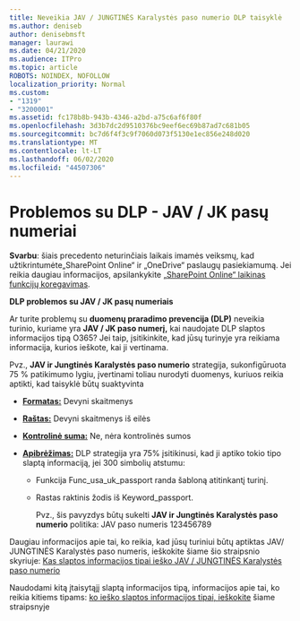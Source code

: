 ```yaml
---
title: Neveikia JAV / JUNGTINĖS Karalystės paso numerio DLP taisyklė
ms.author: deniseb
author: denisebmsft
manager: laurawi
ms.date: 04/21/2020
ms.audience: ITPro
ms.topic: article
ROBOTS: NOINDEX, NOFOLLOW
localization_priority: Normal
ms.custom:
- "1319"
- "3200001"
ms.assetid: fc178b8b-943b-4346-a2bd-a75c6af6f80f
ms.openlocfilehash: 3d3b7dc2d9510376bc9eef6ec69b87ad7c681b05
ms.sourcegitcommit: bc7d6f4f3c9f7060d073f5130e1ec856e248d020
ms.translationtype: MT
ms.contentlocale: lt-LT
ms.lasthandoff: 06/02/2020
ms.locfileid: "44507306"
---
```

# <a name="problems-with-dlp---usuk-passport-numbers"></a>Problemos su DLP - JAV / JK pasų numeriai

**Svarbu**: šiais precedento neturinčiais laikais imamės veiksmų, kad užtikrintumėte„SharePoint Online“ ir „OneDrive“ paslaugų pasiekiamumą. Jei reikia daugiau informacijos, apsilankykite [„SharePoint Online“ laikinas funkcijų koregavimas](https://aka.ms/ODSPAdjustments).

**DLP problemos su JAV / JK pasų numeriais**

Ar turite problemų su **duomenų praradimo prevencija (DLP)** neveikia turinio, kuriame yra **JAV / JK paso numerį,** kai naudojate DLP slaptos informacijos tipą O365? Jei taip, įsitikinkite, kad jūsų turinyje yra reikiama informacija, kurios ieškote, kai ji vertinama.
  
Pvz., **JAV ir Jungtinės Karalystės paso numerio** strategija, sukonfigūruota 75 % patikimumo lygiu, įvertinami toliau nurodyti duomenys, kuriuos reikia aptikti, kad taisyklė būtų suaktyvinta
  
- **[Formatas:](https://docs.microsoft.com/microsoft-365/compliance/sensitive-information-type-entity-definitions#format-77)** Devyni skaitmenys

- **[Raštas:](https://docs.microsoft.com/microsoft-365/compliance/sensitive-information-type-entity-definitions#pattern-77)** Devyni skaitmenys iš eilės

- **[Kontrolinė suma:](https://docs.microsoft.com/microsoft-365/compliance/sensitive-information-type-entity-definitions#checksum-76)** Ne, nėra kontrolinės sumos

- **[Apibrėžimas:](https://docs.microsoft.com/microsoft-365/compliance/sensitive-information-type-entity-definitions#definition-77)** DLP strategija yra 75% įsitikinusi, kad ji aptiko tokio tipo slaptą informaciją, jei 300 simbolių atstumu:

  - Funkcija Func_usa_uk_passport randa šabloną atitinkantį turinį.

  - Rastas raktinis žodis iš Keyword_passport.

    Pvz., šis pavyzdys būtų sukelti **JAV ir Jungtinės Karalystės paso numerio** politika: JAV paso numeris 123456789

Daugiau informacijos apie tai, ko reikia, kad jūsų turiniui būtų aptiktas JAV/ JUNGTINĖS Karalystės paso numeris, ieškokite šiame šio straipsnio skyriuje: [Kas slaptos informacijos tipai ieško JAV / JUNGTINĖS Karalystės paso numerio](https://docs.microsoft.com/microsoft-365/compliance/sensitive-information-type-entity-definitions#us--uk-passport-number)
  
Naudodami kitą įtaisytąjį slaptą informacijos tipą, informacijos apie tai, ko reikia kitiems tipams: [ko ieško slaptos informacijos tipai, ieškokite](https://docs.microsoft.com/microsoft-365/compliance/sensitive-information-type-entity-definitions) šiame straipsnyje
  